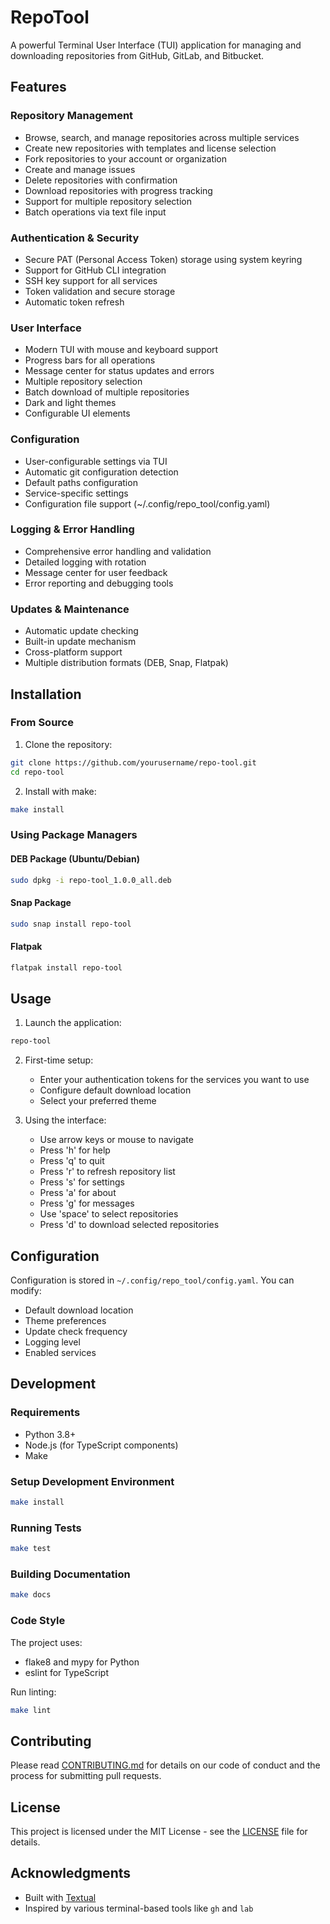 # RepoTool

A powerful Terminal User Interface (TUI) application for managing and downloading repositories from GitHub, GitLab, and Bitbucket.

## Features

### Repository Management
- Browse, search, and manage repositories across multiple services
- Create new repositories with templates and license selection
- Fork repositories to your account or organization
- Create and manage issues
- Delete repositories with confirmation
- Download repositories with progress tracking
- Support for multiple repository selection
- Batch operations via text file input

### Authentication & Security
- Secure PAT (Personal Access Token) storage using system keyring
- Support for GitHub CLI integration
- SSH key support for all services
- Token validation and secure storage
- Automatic token refresh

### User Interface
- Modern TUI with mouse and keyboard support
- Progress bars for all operations
- Message center for status updates and errors
- Multiple repository selection
- Batch download of multiple repositories
- Dark and light themes
- Configurable UI elements

### Configuration
- User-configurable settings via TUI
- Automatic git configuration detection
- Default paths configuration
- Service-specific settings
- Configuration file support (~/.config/repo_tool/config.yaml)

### Logging & Error Handling
- Comprehensive error handling and validation
- Detailed logging with rotation
- Message center for user feedback
- Error reporting and debugging tools

### Updates & Maintenance
- Automatic update checking
- Built-in update mechanism
- Cross-platform support
- Multiple distribution formats (DEB, Snap, Flatpak)

## Installation

### From Source

1. Clone the repository:
```bash
git clone https://github.com/yourusername/repo-tool.git
cd repo-tool
```

2. Install with make:
```bash
make install
```

### Using Package Managers

#### DEB Package (Ubuntu/Debian)
```bash
sudo dpkg -i repo-tool_1.0.0_all.deb
```

#### Snap Package
```bash
sudo snap install repo-tool
```

#### Flatpak
```bash
flatpak install repo-tool
```

## Usage

1. Launch the application:
```bash
repo-tool
```

2. First-time setup:
   - Enter your authentication tokens for the services you want to use
   - Configure default download location
   - Select your preferred theme

3. Using the interface:
   - Use arrow keys or mouse to navigate
   - Press 'h' for help
   - Press 'q' to quit
   - Press 'r' to refresh repository list
   - Press 's' for settings
   - Press 'a' for about
   - Press 'g' for messages
   - Use 'space' to select repositories
   - Press 'd' to download selected repositories

## Configuration

Configuration is stored in `~/.config/repo_tool/config.yaml`. You can modify:

- Default download location
- Theme preferences
- Update check frequency
- Logging level
- Enabled services

## Development

### Requirements

- Python 3.8+
- Node.js (for TypeScript components)
- Make

### Setup Development Environment

```bash
make install
```

### Running Tests

```bash
make test
```

### Building Documentation

```bash
make docs
```

### Code Style

The project uses:
- flake8 and mypy for Python
- eslint for TypeScript

Run linting:
```bash
make lint
```

## Contributing

Please read [CONTRIBUTING.md](CONTRIBUTING.md) for details on our code of conduct and the process for submitting pull requests.

## License

This project is licensed under the MIT License - see the [LICENSE](LICENSE) file for details.

## Acknowledgments

- Built with [Textual](https://github.com/Textualize/textual)
- Inspired by various terminal-based tools like `gh` and `lab`

